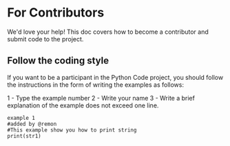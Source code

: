 # For Contributors

We'd love your help! This doc covers how to become a contributor and submit code to the project.

## Follow the coding style

If you want to be a participant in the Python Code project, you should follow the instructions in the form of writing the examples as follows:

1 - Type the example number
2 - Write your name
3 - Write a brief explanation of the example does not exceed one line.


```
example 1
#added by @remon
#This example show you how to print string 
print(str1)
```